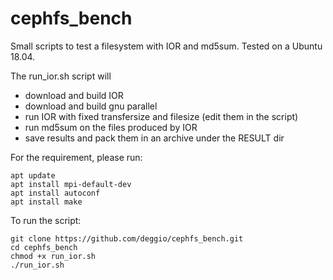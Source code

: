 # cephfs_bench

Small scripts to test a filesystem with IOR and md5sum. Tested on a Ubuntu 18.04.

The run_ior.sh script will
- download and build IOR
- download and build gnu parallel
- run IOR with fixed transfersize and filesize (edit them in the script)
- run md5sum on the files produced by IOR
- save results and pack them in an archive under the RESULT dir

For the requirement, please run:

    apt update
    apt install mpi-default-dev
    apt install autoconf
    apt install make

To run the script:

    git clone https://github.com/deggio/cephfs_bench.git
    cd cephfs_bench
    chmod +x run_ior.sh
    ./run_ior.sh
